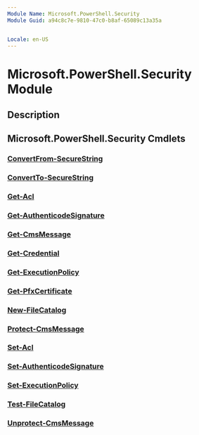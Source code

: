 ```yaml
---
Module Name: Microsoft.PowerShell.Security
Module Guid: a94c8c7e-9810-47c0-b8af-65089c13a35a


Locale: en-US
---
```


# Microsoft.PowerShell.Security Module
## Description


## Microsoft.PowerShell.Security Cmdlets
### [ConvertFrom-SecureString](ConvertFrom-SecureString.md)


### [ConvertTo-SecureString](ConvertTo-SecureString.md)


### [Get-Acl](Get-Acl.md)


### [Get-AuthenticodeSignature](Get-AuthenticodeSignature.md)


### [Get-CmsMessage](Get-CmsMessage.md)


### [Get-Credential](Get-Credential.md)


### [Get-ExecutionPolicy](Get-ExecutionPolicy.md)


### [Get-PfxCertificate](Get-PfxCertificate.md)


### [New-FileCatalog](New-FileCatalog.md)


### [Protect-CmsMessage](Protect-CmsMessage.md)


### [Set-Acl](Set-Acl.md)


### [Set-AuthenticodeSignature](Set-AuthenticodeSignature.md)


### [Set-ExecutionPolicy](Set-ExecutionPolicy.md)


### [Test-FileCatalog](Test-FileCatalog.md)


### [Unprotect-CmsMessage](Unprotect-CmsMessage.md)


